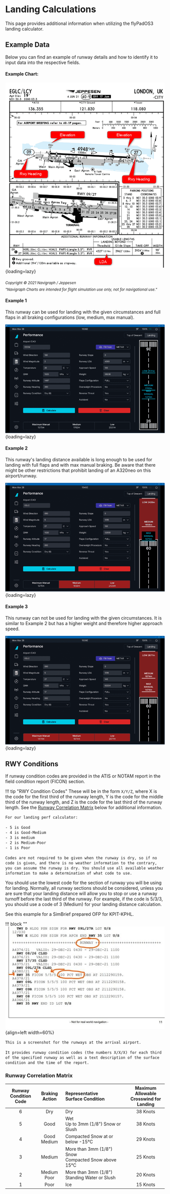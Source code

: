 # Landing Calculations

This page provides additional information when utilizing the flyPadOS3 landing calculator.

## Example Data

Below you can find an example of runway details and how to identify it to input data into the respective fields.

#### Example Chart:

![Airport Chart](../../../fbw-a32nx/assets/flypados3/performance-landing-chart.png "Airport Chart"){loading=lazy}

<sub>*Copyright © 2021 Navigraph / Jeppesen<br/>
"Navigraph Charts are intended for flight simulation use only, not for navigational use."*</sub>

#### Example 1

This runway can be used for landing with the given circumstances and full flaps in all braking configurations (low, medium, max manual).

![flyPad Performance Calculator Landing](../../../fbw-a32nx/assets/flypados3/performance-landing-ok.png "flyPad Performance Calculator Landing"){loading=lazy}

#### Example 2

This runway's landing distance available is long enough to be used for landing with full flaps and with max manual braking.
Be aware that there might be other restrictions that prohibit landing of an A320neo on this airport/runway.

![flyPad Performance Calculator Landing](../../../fbw-a32nx/assets/flypados3/performance-landing-maxok.png "flyPad Performance Calculator Landing"){loading=lazy}

#### Example 3

This runway can not be used for landing with the given circumstances. It is similar to Example 2 but has a higher weight and therefore higher approach speed.

![flyPad Performance Calculator Landing](../../../fbw-a32nx/assets/flypados3/performance-landing-notok.png "flyPad Performance Calculator Landing"){loading=lazy}

## RWY Conditions

If runway condition codes are provided in the ATIS or NOTAM report in the field condition report (FICON) section. 

!!! tip "RWY Condition Codes"
    These will be in the form `X/Y/Z`, where X is the code for the first third of the runway length, Y is the code for the middle third of the runway length, and Z is the code for the last third of the runway length. See the [Runway Correlation Matrix](#runway-correlation-matrix) below for additional information.

    For our landing perf calculator:

    - 5 is Good
    - 4 is Good-Medium
    - 3 is medium
    - 2 is Medium-Poor
    - 1 is Poor

    Codes are not required to be given when the runway is dry, so if no code is given, and there is no weather information to the contrary, you can assume the runway is dry. You should use all available weather information to make a determination of what code to use.

You should use the lowest code for the section of runway you will be using for landing. Normally, all runway sections should be considered, unless you are sure that your landing distance will allow you to stop or use a runway turnoff before the last third of the runway. For example, if the code is 5/3/3, you should use a code of 3 (Medium) for your landing distance calculation.

See this example for a SimBrief prepared OFP for KPIT-KPHL.

!!! block ""
    ![Runway Condition](../../../fbw-a32nx/assets/flypados3/rwy-condition.png){align=left width=60%}

    This is a screenshot for the runways at the arrival airport. 

    It provides runway condition codes (the numbers X/X/X) for each third of the specified runway as well as a text description of the surface condition and the time of the report.

### Runway Correlation Matrix

| Runway<br/> Condition Code |  Braking Action  | Representative<br/> Surface Condition                    | Maximum Allowable<br/> Crosswind for Landing |
|:--------------------------:|:----------------:|:---------------------------------------------------------|:--------------------------------------------:|
|             6              |       Dry        | Dry                                                      |                   38 Knots                   |
|             5              |       Good       | Wet<br/> Up to 3mm (1/8") Snow or Slush                  |                   38 Knots                   |
|             4              | Good<br/> Medium | Compacted Snow at or below -15°C                         |                   29 Knots                   |
|             3              |      Medium      | More than 3mm (1/8") Snow<br/> Compacted Snow above 15°C |                   25 Knots                   |
|             2              | Medium<br/> Poor | More than 3mm (1/8") Standing Water or Slush             |                   20 Knots                   |
|             1              |       Poor       | Ice                                                      |                   15 Knots                   |
